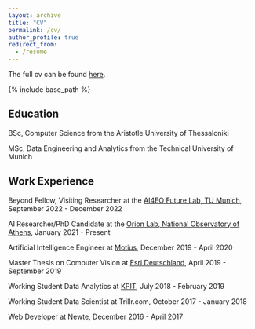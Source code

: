 ```yaml
---
layout: archive
title: "CV"
permalink: /cv/
author_profile: true
redirect_from:
  - /resume
---
```


The full cv can be found [here](https://ngbountos.github.io/files/cv.pdf).

{% include base_path %}

Education
---------
BSc, Computer Science from the Aristotle University of Thessaloniki

MSc, Data Engineering and Analytics from the Technical University of Munich

Work Experience
---------
Beyond Fellow, Visiting Researcher at the [AI4EO Future Lab, TU Munich](https://ai4eo.de/), September 2022 - December 2022

AI Researcher/PhD Candidate at the [Orion Lab, National Observatory of Athens](http://orionlab.space.noa.gr), January 2021 - Present

Artificial Intelligence Engineer at  [Motius](https://motius.de/), December 2019 - April 2020

Master Thesis on Computer Vision at [Esri Deutschland](https://www.esri.com/en-us/home), April 2019 - September 2019

Working Student Data Analytics at [KPIT](https://www.kpit.com/), July 2018 - February 2019

Working Student Data Scientist at Trillr.com, October 2017 - January 2018

Web Developer at Newte, December 2016 - April 2017
